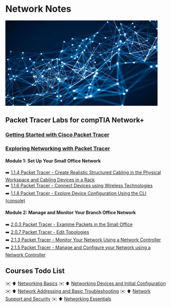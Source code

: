 # Network Notes

![My App](./app.png)

## Packet Tracer Labs for compTIA Network+  
### [Getting Started with Cisco Packet Tracer](https://www.netacad.com/courses/getting-started-cisco-packet-tracer)  

### [Exploring Networking with Packet Tracer](https://www.netacad.com/courses/exploring-networking-cisco-packet-tracer?courseLang=en-US)  

#### Module 1: Set Up Your Small Office Network  
➡️ [1.1.4 Packet Tracer - Create Realistic Structured Cabling in the Physical Workspace and Cabling Devices in a Rack](modules/1netplus/explore/cabling/README.md)  
➡️ [1.1.6 Packet Tracer - Connect Devices using Wireless Technologies](modules/1netplus/explore/wireless/README.md)  
➡️ [1.1.8 Packet Tracer - Explore Device Configuration Using the CLI (console)](modules/1netplus/explore/cli/README.md)  

#### Module 2: Manage and Monitor Your Branch Office Network  
➡️ [2.0.3 Packet Tracer - Examine Packets in the Small Office ](modules/1netplus/explore/packets/README.md)  
➡️ [2.0.7 Packet Tracer - Edit Topologies](modules/1netplus/explore/topologies/README.md)  
➡️ [2.1.3 Packet Tracer - Monitor Your Network Using a Network Controller](modules/1netplus/explore/monitor/README.md)  
➡️ [2.1.5 Packet Tracer - Manage and Configure your Network using a Network Controller](modules/1netplus/explore/manage/README.md)  

## Courses Todo List
✉️ ⬆️ [Networking Basics](https://www.netacad.com/courses/networking-basics?courseLang=en-US)
✉️ ⬆️ [Networking Devices and Initial Configuration](https://www.netacad.com/courses/networking-devices-and-initial-configuration?courseLang=en-US)
✉️ ⬆️ [Network Addressing and Basic Troubleshooting](https://www.netacad.com/courses/network-addressing-and-basic-troubleshooting?courseLang=en-US)
✉️ ⬆️ [Network Support and Security](https://www.netacad.com/courses/network-support-security?courseLang=en-US)
✉️ ⬆️ [Networking Essentials](https://www.netacad.com/courses/networking-essentials?courseLang=en-US)

